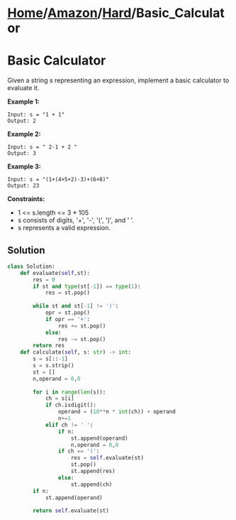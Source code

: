 # [Home](./../../..)/[Amazon](./../..)/[Hard](./..)/Basic_Calculator
<h1>Basic Calculator</h1>

<p>
Given a string s representing an expression, implement a basic calculator to evaluate it.

</p>

<b>Example 1:</b>

    Input: s = "1 + 1"
    Output: 2
    
<b>Example 2:</b>

    Input: s = " 2-1 + 2 "
    Output: 3
    
<b>Example 3:</b>

    Input: s = "(1+(4+5+2)-3)+(6+8)"
    Output: 23

<b>Constraints:</b>

- 1 <= s.length <= 3 * 105
- s consists of digits, '+', '-', '(', ')', and ' '.
- s represents a valid expression.

<h2>Solution</h2>

```python
class Solution:
    def evaluate(self,st):
        res = 0
        if st and type(st[-1]) == type(1):
            res = st.pop()
        
        while st and st[-1] != ')':
            opr = st.pop()
            if opr == '+':
                res += st.pop()
            else:
                res -= st.pop()
        return res
    def calculate(self, s: str) -> int:
        s = s[::-1]
        s = s.strip()
        st = []
        n,operand = 0,0
        
        for i in range(len(s)):
            ch = s[i]
            if ch.isdigit():
                operand = (10**n * int(ch)) + operand
                n+=1
            elif ch != ' ':
                if n:
                    st.append(operand)
                    n,operand = 0,0
                if ch == '(':
                    res = self.evaluate(st)
                    st.pop()
                    st.append(res)
                else:
                    st.append(ch)
        if n:
            st.append(operand)
            
        return self.evaluate(st)
```
